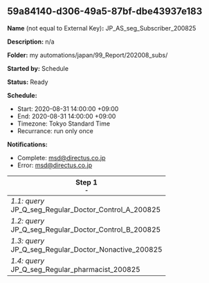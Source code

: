 ## 59a84140-d306-49a5-87bf-dbe43937e183

**Name** (not equal to External Key)**:** JP_AS_seg_Subscriber_200825

**Description:** n/a

**Folder:** my automations/japan/99_Report/202008_subs/

**Started by:** Schedule

**Status:** Ready

**Schedule:**

* Start: 2020-08-31 14:00:00 +09:00
* End: 2020-08-31 14:00:00 +09:00
* Timezone: Tokyo Standard Time
* Recurrance: run only once

**Notifications:**

* Complete: msd@directus.co.jp
* Error: msd@directus.co.jp

| Step 1<br>_<small>-</small>_ |
| --- |
| _1.1: query_<br>JP_Q_seg_Regular_Doctor_Control_A_200825 |
| _1.2: query_<br>JP_Q_seg_Regular_Doctor_Control_B_200825 |
| _1.3: query_<br>JP_Q_seg_Regular_Doctor_Nonactive_200825 |
| _1.4: query_<br>JP_Q_seg_Regular_pharmacist_200825 |
